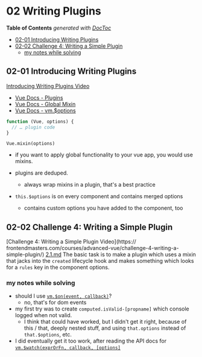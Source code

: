 # 02 Writing Plugins


<!-- START doctoc generated TOC please keep comment here to allow auto update -->
<!-- DON'T EDIT THIS SECTION, INSTEAD RE-RUN doctoc TO UPDATE -->
**Table of Contents**  *generated with [DocToc](https://github.com/thlorenz/doctoc)*

- [02-01 Introducing Writing Plugins](#02-01-introducing-writing-plugins)
- [02-02 Challenge 4: Writing a Simple Plugin](#02-02-challenge-4-writing-a-simple-plugin)
  - [my notes while solving](#my-notes-while-solving)

<!-- END doctoc generated TOC please keep comment here to allow auto update -->

## 02-01 Introducing Writing Plugins
[Introducing Writing Plugins Video](https://frontendmasters.com/courses/advanced-vue/introducing-writing-plugins/)
* [Vue Docs - Plugins](https://vuejs.org/v2/guide/plugins.html)
* [Vue Docs - Global Mixin](https://vuejs.org/v2/guide/mixins.html#Global-Mixin)
* [Vue Docs - vm.$options](https://vuejs.org/v2/api/#vm-options)

```javascript
function (Vue, options) {
  // … plugin code
}
```

`Vue.mixin(options)`

* if you want to apply global functionality to your vue app, you 
  would use mixins.
* plugins are deduped. 
  * always wrap mixins in a plugin, that's a best practice

* `this.$options` is on every component and contains merged options
  * contains custom options you have added to the component, too
  
## 02-02 Challenge 4: Writing a Simple Plugin
[Challenge 4: Writing a Simple Plugin Video](https:// frontendmasters.com/courses/advanced-vue/challenge-4-writing-a-simple-plugin/)
[2.1.md](./code/2-plugin/2.1.md)
The basic task is to make a plugin which uses a mixin that jacks into the 
`created` lifecycle hook and makes something which looks for a `rules`
key in the component options.

### my notes while solving
* should I use [`vm.$on(event, callback)`](https://vuejs.org/v2/api/#vm-on)?
  * no, that's for dom events
* my first try was to create `computed.isValid-[propname]` which console logged
  when not valid. 
  * I think that could have worked, but I didn't get it right, because of 
    this / that, deeply nested stuff, and using `that.options` instead of 
    `that.$options`, etc.
* I did eventually get it too work, after reading the API docs for 
  [`vm.$watch(exprOrFn, callback, [options]`](https://vuejs.org/v2/api/#vm-watch) 
